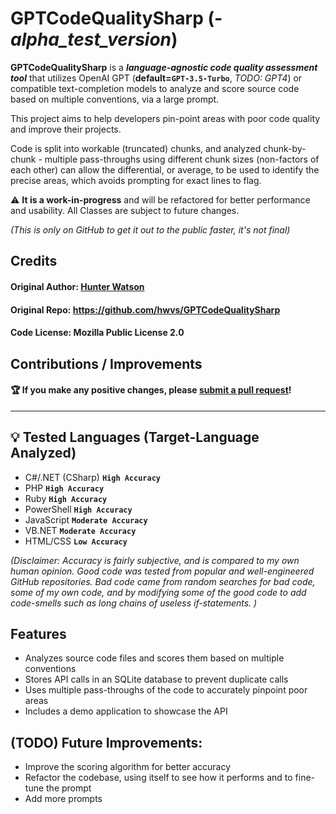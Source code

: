 # GPTCodeQualitySharp (*-alpha_test_version*)

__GPTCodeQualitySharp__ is a __*language-agnostic code quality assessment tool*__ that utilizes OpenAI GPT (**default=`GPT-3.5-Turbo`**, *TODO: GPT4*) or compatible text-completion models to analyze and score source code based on multiple conventions, via a large prompt.

This project aims to help developers pin-point areas with poor code quality and improve their projects.

Code is split into workable (truncated) chunks, and analyzed chunk-by-chunk - multiple pass-throughs using different chunk sizes (non-factors of each other) can allow the differential, or average, to be used to identify the precise areas, which avoids prompting for exact lines to flag.

⚠️ __It is a work-in-progress__ and will be refactored for better performance and usability. All Classes are subject to future changes.

*(This is only on GitHub to get it out to the public faster, it's not final)*

## Credits
#### **Original Author**: [Hunter Watson](https://github.com/hwvs)
#### **Original Repo**: https://github.com/hwvs/GPTCodeQualitySharp
#### **Code License**: Mozilla Public License 2.0
## Contributions / Improvements
#### 🏆 If you make any positive changes, please [submit a pull request](https://github.com/hwvs/GPTCodeQualitySharp/pulls)!

---

## 💡 Tested Languages (Target-Language Analyzed)
- C#/.NET (CSharp) **`High Accuracy`**
- PHP **`High Accuracy`**
- Ruby **`High Accuracy`**
- PowerShell **`High Accuracy`**
- JavaScript **`Moderate Accuracy`**
- VB.NET **`Moderate Accuracy`**
- HTML/CSS **`Low Accuracy`**
  
*(Disclaimer: Accuracy is fairly subjective, and is compared to my own human opinion. Good code was tested from popular and well-engineered GitHub repositories. Bad code came from random searches for bad code, some of my own code, and by modifying some of the good code to add code-smells such as long chains of useless if-statements. )*

## Features

- Analyzes source code files and scores them based on multiple conventions
- Stores API calls in an SQLite database to prevent duplicate calls
- Uses multiple pass-throughs of the code to accurately pinpoint poor areas
- Includes a demo application to showcase the API

## (TODO) Future Improvements:

- Improve the scoring algorithm for better accuracy
- Refactor the codebase, using itself to see how it performs and to fine-tune the prompt
- Add more prompts
